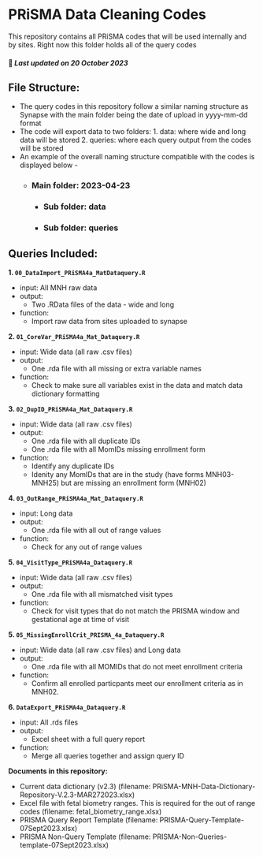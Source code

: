 # PRiSMA Data Cleaning Codes
This repository contains all PRiSMA codes that will be used internally and by sites. Right now this folder holds all of the query codes 
#### :pushpin: *Last updated on 20 October 2023*

## File Structure: 
* The query codes in this repository follow a similar naming structure as Synapse with the main folder being the date of upload in yyyy-mm-dd format 
* The code will export data to two folders:
  1\. data: where wide and long data will be stored 
  2\. queries: where each query output from the codes will be stored
* An example of the overall naming structure compatible with the codes is displayed below -
  - ### Main folder: 2023-04-23
  	- ### Sub folder: data
  	- ### Sub folder: queries
 
     
## Queries Included: 
**1\. `00_DataImport_PRiSMA4a_MatDataquery.R`** 
   - input: All MNH raw data
   - output:
     - Two .RData files of the data - wide and long 
   - function: 
     - Import raw data from sites uploaded to synapse 
				
**2\. `01_CoreVar_PRiSMA4a_Mat_Dataquery.R`** 
   - input: Wide data (all raw .csv files)
   - output:
     - One .rda file with all missing or extra variable names 
   - function: 
     - Check to make sure all variables exist in the data and match data dictionary formatting 

**3\. `02_DupID_PRiSMA4a_Mat_Dataquery.R`** 
   - input: Wide data (all raw .csv files)
   - output:
     - One .rda file with all duplicate IDs 
     - One .rda file with all MomIDs missing enrollment form
   - function: 
     - Identify any duplicate IDs 
     - Idenity any MomIDs that are in the study (have forms MNH03-MNH25) but are missing an enrollment form (MNH02) 


**4\. `03_OutRange_PRiSMA4a_Mat_Dataquery.R`** 
   - input: Long data 
   - output:
     - One .rda file with all out of range values 
   - function: 
     - Check for any out of range values  

**5\. `04_VisitType_PRiSMA4a_Dataquery.R`** 
   - input: Wide data (all raw .csv files)
   - output:
     - One .rda file with all mismatched visit types 
   - function: 
     - Check for visit types that do not match the PRISMA window and gestational age at time of visit

**5\. `05_MissingEnrollCrit_PRISMA_4a_Dataquery.R`** 
   - input: Wide data (all raw .csv files) and Long data
   - output:
     - One .rda file with all MOMIDs that do not meet enrollment criteria 
   - function: 
     - Confirm all enrolled particpants meet our enrollment criteria as in MNH02.

**6\. `DataExport_PRiSMA4a_Dataquery.R`** 
   - input: All .rds files 
   - output:
     - Excel sheet with a full query report 
   - function: 
     - Merge all queries together and assign query ID
    
**Documents in this repository:** 
   - Current data dictionary (v2.3) (filename: PRiSMA-MNH-Data-Dictionary-Repository-V.2.3-MAR272023.xlsx)
   - Excel file with fetal biometry ranges. This is required for the out of range codes (filename: fetal_biometry_range.xlsx)
   - PRISMA Query Report Template (filename: PRISMA-Query-Template-07Sept2023.xlsx)
   - PRISMA Non-Query Template (filename: PRISMA-Non-Queries-template-07Sept2023.xlsx)
